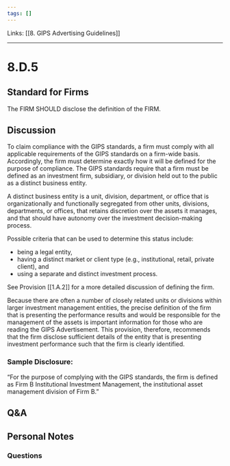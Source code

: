 ```yaml
---
tags: []
---
```

Links: [[8. GIPS Advertising Guidelines]]
___
# 8.D.5
## Standard for Firms
The FIRM SHOULD disclose the definition of the FIRM.
## Discussion
To claim compliance with the GIPS standards, a firm must comply with all applicable requirements of the GIPS standards on a firm-wide basis. Accordingly, the firm must determine exactly how it will be defined for the purpose of compliance. The GIPS standards require that a firm must be defined as an investment firm, subsidiary, or division held out to the public as a distinct business entity.

A distinct business entity is a unit, division, department, or office that is organizationally and functionally segregated from other units, divisions, departments, or offices, that retains discretion over the assets it manages, and that should have autonomy over the investment decision-making process.

Possible criteria that can be used to determine this status include:
- being a legal entity,
- having a distinct market or client type (e.g., institutional, retail, private client), and
- using a separate and distinct investment process.

See Provision [[1.A.2]] for a more detailed discussion of defining the firm.

Because there are often a number of closely related units or divisions within larger investment management entities, the precise definition of the firm that is presenting the performance results and would be responsible for the management of the assets is important information for those who are reading the GIPS Advertisement. This provision, therefore, recommends that the firm disclose sufficient details of the entity that is presenting investment performance such that the firm is clearly identified.
### Sample Disclosure:
“For the purpose of complying with the GIPS standards, the firm is defined as Firm B Institutional Investment Management, the institutional asset management division of Firm B.”
## Q&A

## Personal Notes

### Questions